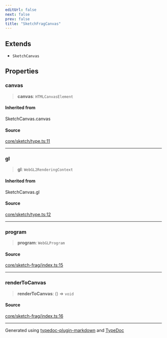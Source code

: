```yaml
---
editUrl: false
next: false
prev: false
title: "SketchFragCanvas"
---
```


## Extends

- `SketchCanvas`

## Properties

### canvas

> **canvas**: `HTMLCanvasElement`

#### Inherited from

SketchCanvas.canvas

#### Source

[core/sketch/type.ts:11](https://github.com/tetracalibers/sketchgl/blob/4d560c2/lib/core/sketch/type.ts#L11)

***

### gl

> **gl**: `WebGL2RenderingContext`

#### Inherited from

SketchCanvas.gl

#### Source

[core/sketch/type.ts:12](https://github.com/tetracalibers/sketchgl/blob/4d560c2/lib/core/sketch/type.ts#L12)

***

### program

> **program**: `WebGLProgram`

#### Source

[core/sketch-frag/index.ts:15](https://github.com/tetracalibers/sketchgl/blob/4d560c2/lib/core/sketch-frag/index.ts#L15)

***

### renderToCanvas

> **renderToCanvas**: () => `void`

#### Source

[core/sketch-frag/index.ts:16](https://github.com/tetracalibers/sketchgl/blob/4d560c2/lib/core/sketch-frag/index.ts#L16)

***
Generated using [typedoc-plugin-markdown](https://www.npmjs.com/package/typedoc-plugin-markdown) and [TypeDoc](https://typedoc.org/)

